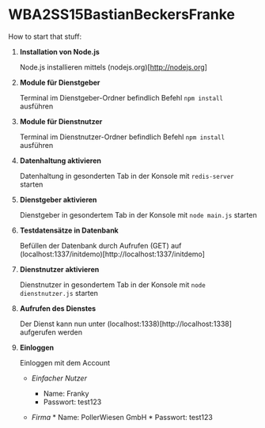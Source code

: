 # WBA2SS15BastianBeckersFranke

How to start that stuff:

  1. **Installation von Node.js**

     Node.js installieren mittels (nodejs.org)[http://nodejs.org]
     
  2. **Module für Dienstgeber**
    
     Terminal im Dienstgeber-Ordner befindlich Befehl `npm install` ausführen
  3. **Module für Dienstnutzer**
     
     Terminal im Dienstnutzer-Ordner befindlich Befehl `npm install` ausführen
  4. **Datenhaltung aktivieren**

     Datenhaltung in gesonderten Tab in der Konsole mit `redis-server` starten			
  5. **Dienstgeber aktivieren**
     
     Dienstgeber in gesondertem Tab in der Konsole mit `node main.js` starten		 
  6. **Testdatensätze in Datenbank**
     
     Befüllen der Datenbank durch Aufrufen (GET) auf (localhost:1337/initdemo)[http://localhost:1337/initdemo]		
  7. **Dienstnutzer aktivieren**
     
     Dienstnutzer in gesondertem Tab in der Konsole mit `node dienstnutzer.js` starten		 
  8. **Aufrufen des Dienstes**
 
     Der Dienst kann nun unter (localhost:1338)[http://localhost:1338] aufgerufen werden
  9. **Einloggen**
  
     Einloggen mit dem Account
      * _Einfacher Nutzer_
        * Name: Franky			
        * Passwort: test123	

      * _Firma_
	* Name: PollerWiesen GmbH
	* Passwort: test123 
